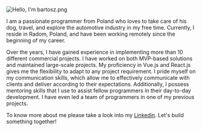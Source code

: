 <img src="https://res.cloudinary.com/pathius/image/upload/v1603810413/Hello_I_m_bartosz_4_f1mffx.png" alt="Hello, I'm bartosz.png">

I am a passionate programmer from Poland who loves to take care of his dog, travel, and explore the automotive industry in my free time. Currently, I reside in Radom, Poland, and have been working remotely since the beginning of my career.

Over the years, I have gained experience in implementing more than 10 different commercial projects. I have worked on both MVP-based solutions and maintained large-scale projects. My proficiency in Vue.js and React.js gives me the flexibility to adapt to any project requirement. I pride myself on my communication skills, which allow me to effectively communicate with clients and deliver according to their expectations. Additionally, I possess mentoring skills that I use to assist fellow programmers in their day-to-day development. I have even led a team of programmers in one of my previous projects.

To know more about me please take a look into my [Linkedin](https://www.linkedin.com/in/bartoszurba%C5%84ski/). Let's build something together! 
